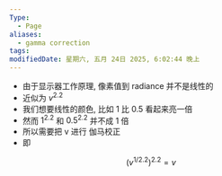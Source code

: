 ```yaml
---
Type:
  - Page
aliases:
  - gamma correction
tags: 
modifiedDate: 星期六, 五月 24日 2025, 6:02:44 晚上
---
```

- 由于显示器工作原理, 像素值到 radiance 并不是线性的
- 近似为 $v^{2.2}$
- 我们想要线性的颜色, 比如 1 比 0.5 看起来亮一倍
- 然而 $1^{2.2}$ 和 $0.5^{2.2}$ 并不成 1 倍
- 所以需要把 v 进行 伽马校正
- 即

$$
(v^{1/2.2})^{2.2}=v
$$
